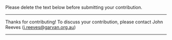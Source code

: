 Please delete the text below before submitting your contribution. 

---

Thanks for contributing! To discuss your contribution, please contact John Reeves (<j.reeves@garvan.org.au>)  

---
